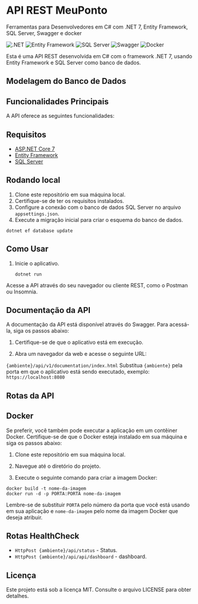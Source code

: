 # API REST MeuPonto
Ferramentas para Desenvolvedores em C# com .NET 7, Entity Framework, SQL Server, Swagger e docker 

![.NET](https://img.shields.io/badge/.NET-7-brightgreen) ![Entity Framework](https://img.shields.io/badge/Entity%20Framework-Latest-blue) ![SQL Server](https://img.shields.io/badge/SQL%20Server-Latest-orange) ![Swagger](https://img.shields.io/badge/Swagger-green) ![Docker](https://img.shields.io/badge/Docker-blue)

 

Esta é uma API REST desenvolvida em C# com o framework .NET 7, usando Entity Framework e SQL Server como banco de dados.

## Modelagem do Banco de Dados


## Funcionalidades Principais

A API oferece as seguintes funcionalidades:


## Requisitos

- [ASP.NET Core 7](https://dotnet.microsoft.com/)
- [Entity Framework](https://docs.microsoft.com/en-us/ef/)
- [SQL Server](https://www.microsoft.com/en-us/sql-server)

## Rodando local

1. Clone este repositório em sua máquina local.
2. Certifique-se de ter os requisitos instalados.
3. Configure a conexão com o banco de dados SQL Server no arquivo `appsettings.json`.
4. Execute a migração inicial para criar o esquema do banco de dados.

```shell
dotnet ef database update
```

## Como Usar

1. Inicie o aplicativo.
   ```shell
   dotnet run
   ```

Acesse a API através do seu navegador ou cliente REST, como o Postman ou Insomnia.

## Documentação da API

A documentação da API está disponível através do Swagger. Para acessá-la, siga os passos abaixo:

1. Certifique-se de que o aplicativo está em execução.

2. Abra um navegador da web e acesse o seguinte URL:

`{ambiente}/api/v1/documentation/index.html`
Substitua `{ambiente}` pela porta em que o aplicativo está sendo executado, exemplo: `https://localhost:8080`

## Rotas da API


## Docker

Se preferir, você também pode executar a aplicação em um contêiner Docker. Certifique-se de que o Docker esteja instalado em sua máquina e siga os passos abaixo:

1. Clone este repositório em sua máquina local.

2. Navegue até o diretório do projeto.

3. Execute o seguinte comando para criar a imagem Docker:
```shell
docker build -t nome-da-imagem
docker run -d -p PORTA:PORTA nome-da-imagem
```

Lembre-se de substituir `PORTA` pelo número da porta que você está usando em sua aplicação e `nome-da-imagem` pelo nome da imagem Docker que deseja atribuir.

## Rotas HealthCheck

- `HttpPost {ambiente}/api/status` - Status.
- `HttpPost {ambiente}/api/api/dashboard` - dashboard.


## Licença

Este projeto está sob a licença MIT. Consulte o arquivo LICENSE para obter detalhes.


